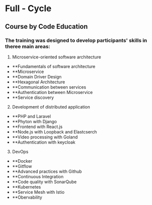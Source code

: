 # Full - Cycle

## Course by Code Education

### The training was designed to develop participants' skills in theree main areas:

1. Microservice-oriented software architecture
- **Fundamentals of software architecture
- **Microservice
- **Domain Driver Design
- **Hexagonal Architecture
- **Communication between services
- **Authentication between Microservice
- **Service discovery

2. Development of distributed application
- **PHP and Laravel
- **Phyton with Django
- **Frontend with React.js
- **Node.js with Loopback and Elastcserch
- **Video processing with Goland
- **Authentication with keycloak

3. DevOps
- **Docker
- **Gitflow
- **Advanced practices with Github
- **Continuous Integration
- **Code quality with SonarQube
- **Kubernetes
- **Service Mesh with Istio
- **Obervability





 
 
